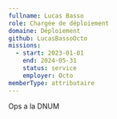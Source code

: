 ```yaml
---
fullname: Lucas Basso
role: Chargée de déploiement
domaine: Déploiement
github: LucasBassoOcto
missions:
  - start: 2023-01-01
    end: 2024-05-31
    status: service
    employer: Octo
memberType: attributaire
---
```


Ops a la DNUM
